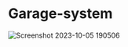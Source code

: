 # Garage-system



![Screenshot 2023-10-05 190506](https://github.com/Ammar334/Garage-system/assets/139780234/3c8f811e-37b8-45ef-b2dc-694be132775c)
